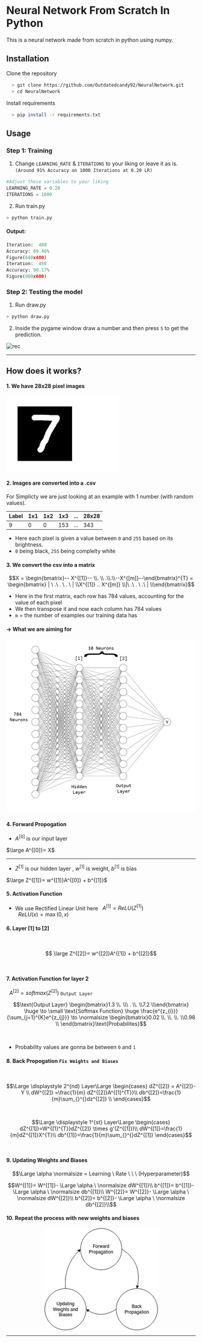 
# Neural Network From Scratch In Python

This is a neural network made from scratch in python using numpy.

## Installation

Clone the repository

```bash
  > git clone https://github.com/Outdatedcandy92/NeuralNetwork.git
  > cd NeuralNetwork
```
Install requirements
```bash
  > pip install -r requirements.txt
```

    
## Usage

### Step 1: Training

1. Change `LEARNING_RATE` & `ITERATIONS` to your liking or leave it as is.   
`(Around 91% Accuracy on 1000 Iterations at 0.20 LR)`

```python
#Adjust these variables to your liking
LEARNING_RATE = 0.20 
ITERATIONS = 1000
```
2. Run train.py 
   
```bash
> python train.py
```

#### Output:
```python
Iteration:  480
Accuracy: 89.46%
Figure(640x480)
Iteration:  490
Accuracy: 90.17%
Figure(800x600)
```

### Step 2: Testing the model

1. Run draw.py

```bash
> python draw.py
```
2. Inside the pygame window draw a number and then press `S` to get the prediction.   

 
![rec](https://github.com/Outdatedcandy92/NeuralNetwork/assets/138517406/20588d9f-d6b6-4eea-a4d0-35a8bc2a007b)

--- 

## How does it works?

#### 1. We have 28x28 pixel images

![rec](./temp/px.png)

#### 2. Images are converted into a .csv
 For Simplicty we are just looking at an example with 1 number (with random values).

| Label   | 1x1 | 1x2 | 1x3 | ... | 28x28 |
| ------- | --- | --- | --- | --- | --- |
| 9       | 0   | 0   | 153   | ... | 343   |

 
- Here each pixel is given a value between `0` and `255` based on its brightness.
- `0` being black, `255` being complelty white

#### 3. We convert the csv into a matrix

```math
X = \begin{bmatrix}-- X^{[1]}-- \\. \\ .\\.\\--X^{[m]}--\end{bmatrix}^{T}  = 
 \begin{bmatrix} | \  .\ . \ . \ | \\X^{[1]} .. X^{[m]} \\|\  .\ . \ .\  | \\\end{bmatrix}
 ``` 

- Here in the first matrix, each row has 784 values, accounting for the value of each pixel
- We then transpose it and now each column has 784 values
- `m` = the number of examples our training data has

#### -> What we are aiming for

![img](./temp/neural.png)


#### 4. Forward Propogation
- $A^{[0]}$ is our input layer 

$\large A^{[0]}= X$ 

---
- $Z^{[1]}$ is our hidden layer , $w^{[1]}$ is weight, $b^{[1]}$ is bias
 
$\large Z^{[1]}= w^{[1]}A^{[0]} + b^{[1]}$


#### 5. Activation Function
- We use Rectified Linear Unit here
&nbsp; 
$A^{[1]}= ReLU(Z^{[1]})$   
&nbsp; 
$ReLU(x) = \max(0,x)$
&nbsp; 
#### 6. Layer [1] to [2]
&nbsp; 
```math  
   \large Z^{[2]}= w^{[2]}A^{[1]} + b^{[2]}
```   
&nbsp; 
#### 7. Activation Function for layer 2
&nbsp; 
$A^{[2]}=softmax(Z^{[2]})$ `Output Layer`
&nbsp; 
```math
\text{Output Layer} \begin{bmatrix}1.3 \\. \\\ . \\. \\7.2 \\\end{bmatrix}   \huge  \to \small \text{Softmax Function} \huge \frac{e^{z_{i}}}{\sum_{j=1}^{K}e^{z_{j}}} \to \normalsize  \begin{bmatrix}0.02 \\. \\. \\. \\0.98 \\ \end{bmatrix}\text{Probabilites}
```
&nbsp; 
- Probability values are gonna be between `0` and `1`

#### 8. Back Propogation `Fix Weights and Biases`
&nbsp; 
```math 
\Large \displaystyle 2^{nd} Layer\Large \begin{cases}
dZ^{[2]} = A^{[2]}- Y  \\
dW^{[2]} =\frac{1}{m} dZ^{[2]}A^{[1]^{T}}\\
db^{[2]}=\frac{1}{m}\sum_{}^{}dz^{[2]} \\
\end{cases}
```
&nbsp;
&nbsp;
&nbsp;

```math 
\Large \displaystyle 1^{st} Layer\Large \begin{cases} dZ^{[1]}=W^{[1]^{T}}dZ^{[2]} \times g'(Z^{[1]})\\ dW^{[1]}=\frac{1}{m}dZ^{[1]}X^{T}\\ db^{[1]}=\frac{1}{m}\sum_{}^{}dZ^{[1]}
\end{cases}
```
&nbsp;

#### 9. Updating Weights and Biases

```math
\Large \alpha \normalsize = Learning \ Rate \ \ \ (Hyperparameter)
```
 

$$W^{[1]}= W^{[1]}- \Large \alpha \ \normalsize  dW^{[1]}\\
b^{[1]}= b^{[1]}- \Large \alpha \ \normalsize  db^{[1]}\\
W^{[2]}= W^{[2]}- \Large \alpha \ \normalsize  dW^{[2]}\\
b^{[2]}= b^{[2]}- \Large \alpha \ \normalsize  db^{[2]}\\$$


#### 10. Repeat the process with new weights and biases

 <img src="/temp/flow.png" style="display: block;  margin-left: auto;
  margin-right: auto;">

--- 

